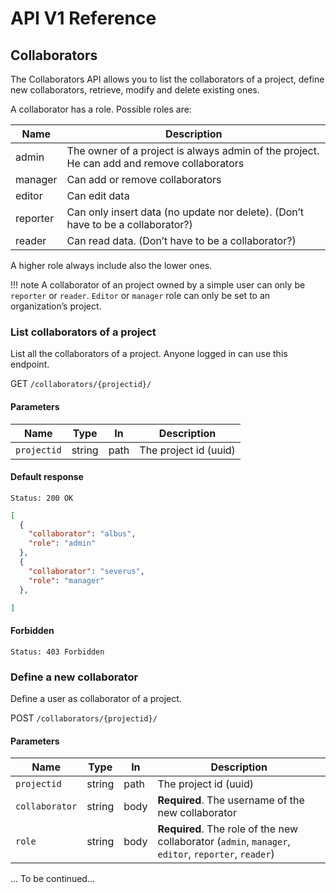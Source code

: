 # API V1 Reference

## Collaborators

The Collaborators API allows you to list the collaborators of a project, define new collaborators, retrieve, modify and delete existing ones.

A collaborator has a role. Possible roles are:

| Name     | Description                                                                                |
|----------|--------------------------------------------------------------------------------------------|
| admin    | The owner of a project is always admin of the project. He can add and remove collaborators |
| manager  | Can add or remove collaborators                                                            |
| editor   | Can edit data                                                                              |
| reporter | Can only insert data (no update nor delete). (Don’t have to be a collaborator?)            |
| reader   | Can read data. (Don’t have to be a collaborator?)                                          |

A higher role always include also the lower ones.

!!! note
    A collaborator of an project owned by a simple user can only be `reporter` or `reader`. `Editor` or `manager` role can only be set to an organization’s project.

### List collaborators of a project

List all the collaborators of a project. Anyone logged in can use this endpoint.

<span class="api-verb-get">GET</span> `/collaborators​/{projectid}​/`

#### Parameters

| Name        | Type   | In   | Description           |
|-------------|--------|------|-----------------------|
| `projectid` | string | path | The project id (uuid) |

#### Default response

`Status: 200 OK`

``` json
[
  {
    "collaborator": "albus",
    "role": "admin"
  },
  {
    "collaborator": "severus",
    "role": "manager"
  },

]
```

#### Forbidden

`Status: 403 Forbidden`


### Define a new collaborator

Define a user as collaborator of a project.

<span class="api-verb-post">POST</span> `/collaborators​/{projectid}​/`

#### Parameters

| Name           | Type   | In   | Description                                                                                         |
|----------------|--------|------|-----------------------------------------------------------------------------------------------------|
| `projectid`    | string | path | The project id (uuid)                                                                               |
| `collaborator` | string | body | **Required**. The username of the new collaborator                                                  |
| `role`         | string | body | **Required**. The role of the new collaborator (`admin`, `manager`, `editor`, `reporter`, `reader`) |

    
... To be continued...
